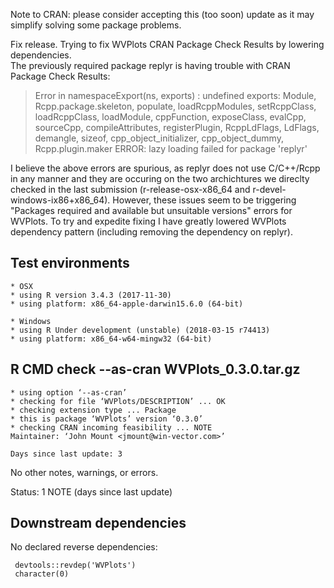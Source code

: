 
Note to CRAN: please consider accepting this (too soon) update as it 
may simplify solving some package problems.

Fix release.  Trying to fix WVPlots CRAN Package Check Results 
by lowering dependencies.  
The previously required package replyr is having trouble with 
CRAN Package Check Results:

> Error in namespaceExport(ns, exports) : 
  undefined exports: Module, Rcpp.package.skeleton, populate, loadRcppModules, setRcppClass, loadRcppClass, loadModule, cppFunction, exposeClass, evalCpp, sourceCpp, compileAttributes, registerPlugin, RcppLdFlags, LdFlags, demangle, sizeof, cpp_object_initializer, cpp_object_dummy, Rcpp.plugin.maker
> ERROR: lazy loading failed for package 'replyr'

I believe the above errors are spurious, as replyr does not use C/C++/Rcpp in any manner
and they are occuring on the two archichtures we direclty checked in the
last submission (r-release-osx-x86_64 and r-devel-windows-ix86+x86_64).
However, these issues seem to be triggering 
"Packages required and available but unsuitable versions" errors for WVPlots.
To try and expedite fixing I have greatly lowered WVPlots dependency pattern
(including removing the dependency on replyr).




## Test environments

    * OSX
    * using R version 3.4.3 (2017-11-30)
    * using platform: x86_64-apple-darwin15.6.0 (64-bit)

    * Windows
    * using R Under development (unstable) (2018-03-15 r74413)
    * using platform: x86_64-w64-mingw32 (64-bit)


## R CMD check --as-cran WVPlots_0.3.0.tar.gz 

    * using option ‘--as-cran’
    * checking for file ‘WVPlots/DESCRIPTION’ ... OK
    * checking extension type ... Package
    * this is package ‘WVPlots’ version ‘0.3.0’
    * checking CRAN incoming feasibility ... NOTE
    Maintainer: ‘John Mount <jmount@win-vector.com>’

    Days since last update: 3

No other notes, warnings, or errors.

Status: 1 NOTE
(days since last update)

## Downstream dependencies

No declared reverse dependencies:

     devtools::revdep('WVPlots')
     character(0)
